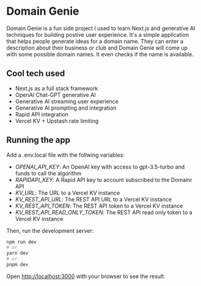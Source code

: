 # Domain Genie

Domain Genie is a fun side project I used to learn Next.js and generative AI techniques for building postive user experience.
It's a simple application that helps people generate ideas for a domain name. They can enter a description about their
business or club and Domain Genie will come up with some possible domain names. It even checks if the name is available.

## Cool tech used

- Next.js as a full stack framework
- OpenAI Chat-GPT generative AI
- Generative AI streaming user experience
- Generative AI prompting and integration
- Rapid API integration
- Vercel KV + Upstash rate limiting

## Running the app

Add a .env.local file with the follwing variables:

- _OPENAI_API_KEY_: An OpenAI key with access to gpt-3.5-turbo and funds to call the algorithm
- _RAPIDAPI_KEY_: A Rapid API key to account subscribed to the Domainr API
- _KV_URL_: The URL to a Vercel KV instance
- _KV_REST_API_URL_: The REST API URL to a Vercel KV instance
- _KV_REST_API_TOKEN_: The REST API token to a Vercel KV instance
- _KV_REST_API_READ_ONLY_TOKEN_: The REST API read only token to a Vercel KV instance

Then, run the development server:

```bash
npm run dev
# or
yarn dev
# or
pnpm dev
```

Open [http://localhost:3000](http://localhost:3000) with your browser to see the result.
